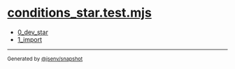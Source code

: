 # [conditions_star.test.mjs](../conditions_star.test.mjs)


- [0_dev_star](0_dev_star/0_dev_star.md)
- [1_import](1_import/1_import.md)

---

<sub>
  Generated by <a href="https://github.com/jsenv/core/tree/main/packages/independent/snapshot">@jsenv/snapshot</a>
</sub>
